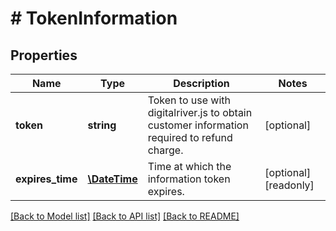 # # TokenInformation

## Properties

Name | Type | Description | Notes
------------ | ------------- | ------------- | -------------
**token** | **string** | Token to use with digitalriver.js to obtain customer information required to refund charge. | [optional] 
**expires_time** | [**\DateTime**](\DateTime.md) | Time at which the information token expires. | [optional] [readonly] 

[[Back to Model list]](../../README.md#documentation-for-models) [[Back to API list]](../../README.md#documentation-for-api-endpoints) [[Back to README]](../../README.md)


